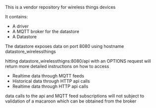 This is a vendor repository for wireless things devices

It contains: 
* A driver
* A MQTT broker for the datastore
* A Datastore

The datastore exposes data on port 8080 using hostname datastore_wirelessthings

hitting datastore_wirelessthigns:8080/api with an OPTIONS request will return more detailed instructions on how to access
* Realtime data through MQTT feeds
* Historical data through HTTP api calls
* Realtime data through HTTP api calls 

data calls to the api and MQTT feed subscriptions will not subject to validation of a macaroon which can be obtained from the broker 
